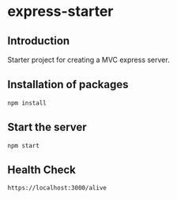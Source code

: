 # express-starter

## Introduction

Starter project for creating a MVC express server.

## Installation of packages

```
npm install
```

## Start the server

```
npm start
```

## Health Check

```
https://localhost:3000/alive
```
